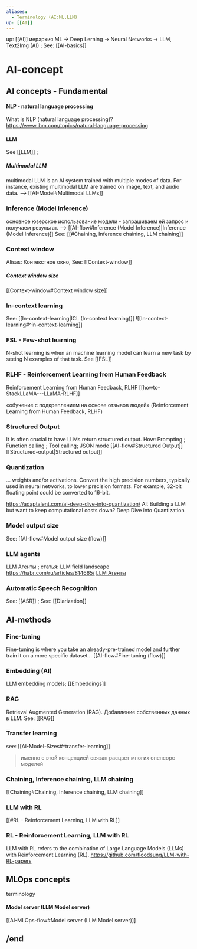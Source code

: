 ```yaml
---
aliases:
  - Terminology (AI:ML,LLM)
up: [[AI]]
---
```

up: [[AI]]
иерархия
ML -> Deep Lerning -> Neural Networks -> LLM, Text2Img  (AI) ; See: [[AI-basics]]

# AI-concept
## AI concepts - Fundamental

#### NLP - natural language processing 
What is NLP (natural language processing)?
https://www.ibm.com/topics/natural-language-processing

#### LLM
See [[LLM]] ; 
##### Multimodal LLM
multimodal LLM is an AI system trained with multiple modes of data. For instance, existing multimodal LLM are trained on image, text, and audio data. --> [[AI-Model#Multimodal LLMs]]

### Inference (Model Inference)
основное юзерское использование модели - запрашиваем ей запрос и получаем результат. --> [[AI-flow#Inference (Model Inference)|Inference (Model Inference)]]
See: [[#Chaining, Inference chaining, LLM chaining]]

### Context window
Alisas: Контекстное окно, 
See: [[Context-window]]
##### Context window size 
[[Context-window#Context window size]]

### In-context learning
See: [[In-context-learning|ICL (In-context learning)]]
![[In-context-learning#^in-context-learning]]
### FSL - Few-shot learning
N-shot learning is when an machine learning model can learn a new task by seeing N examples of that task.
See [[FSL]]


### RLHF - Reinforcement Learning from Human Feedback
Reinforcement Learning from Human Feedback, RLHF
[[howto-StackLLaMA---LLaMA-RLHF]]

«обучение с подкреплением на основе отзывов людей» (Reinforcement Learning from Human Feedback, RLHF)


### Structured Output
It is often crucial to have LLMs return structured output. 
How: Prompting ; Function calling ; Tool calling; JSON mode
[[AI-flow#Structured Output]] [[Structured-output|Structured output]]


### Quantization
... weights and/or activations. Convert the high precision numbers, typically used in neural networks, to lower precision formats. For example, 32-bit floating point could be converted to 16-bit.

https://adaptalent.com/ai-deep-dive-into-quantization/
AI: Building a LLM but want to keep computational costs down? Deep Dive into Quantization

### Model output size
See: [[AI-flow#Model output size (flow)]]

### LLM agents
LLM Агенты ; статья: LLM field landscape  https://habr.com/ru/articles/814665/
[LLM Агенты](https://habr.com/ru/articles/814665/#:~:text=%D1%8F%20%D0%BF%D0%BE%D1%81%D1%82%D0%B0%D1%80%D0%B0%D1%8E%D1%81%D1%8C%20%D0%B7%D0%B0%D1%85%D0%B2%D0%B0%D1%82%D0%B8%D1%82%D1%8C.-,LLM%20%D0%90%D0%B3%D0%B5%D0%BD%D1%82%D1%8B,-%D0%9C%D0%BE%D1%91%20%D0%B2%D0%BE%D0%BB%D1%8C%D0%BD%D0%BE%D0%B5%20%D0%BE%D0%BF%D1%80%D0%B5%D0%B4%D0%B5%D0%BB%D0%B5%D0%BD%D0%B8%D0%B5)

### Automatic Speech Recognition
See: [[ASR]]  ; See: [[Diarization]]

## AI-methods

### Fine-tuning
Fine-tuning is where you take an already-pre-trained model and further train it on a more specific dataset...  [[AI-flow#Fine-tuning (flow)]]


### Embedding (AI)
LLM embedding models;  [[Embeddings]]

### RAG 
Retrieval Augmented Generation (RAG). Добавление собственных данных в LLM. See: [[RAG]]

### Transfer learning
see: [[AI-Model-Sizes#^transfer-learning]]
> именно с этой концепцией связан расцвет многих опенсорс моделей


### Chaining, Inference chaining, LLM chaining
[[Chaining#Chaining, Inference chaining, LLM chaining]]

### LLM with RL
[[#RL - Reinforcement Learning, LLM with RL]]
### RL - Reinforcement Learning, LLM with RL
LLM with RL refers to the combination of Large Language Models (LLMs) with Reinforcement Learning (RL). 
https://github.com/floodsung/LLM-with-RL-papers

## MLOps concepts
terminology
#### Model server (LLM Model server)
[[AI-MLOps-flow#Model server (LLM Model server)]]


## /end